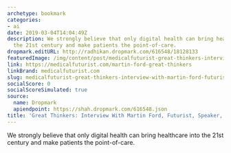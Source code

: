 ```yaml
---
archetype: bookmark
categories:
- ai
date: 2019-03-04T14:04:49Z
description: We strongly believe that only digital health can bring healthcare into
  the 21st century and make patients the point-of-care.
dropmark.editURL: http://radhikan.dropmark.com/616548/18128133
featuredImage: /img/content/post/medicalfuturist-great-thinkers-interview-with-martin-ford-futurist-speaker-a-i-expert.png
link: https://medicalfuturist.com/martin-ford-great-thinkers
linkBrand: medicalfuturist.com
slug: medicalfuturist-great-thinkers-interview-with-martin-ford-futurist-speaker-a-i-expert
socialScore: 0
socialScoreSimulated: true
source:
  name: Dropmark
  apiendpoint: https://shah.dropmark.com/616548.json
title: 'Great Thinkers: Interview With Martin Ford, Futurist, Speaker, A.I. Expert'
---
```

We strongly believe that only digital health can bring healthcare into the 21st century and make patients the point-of-care.